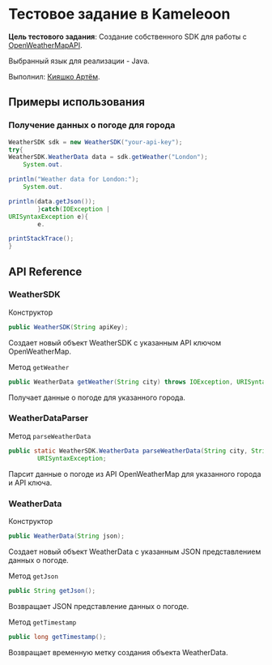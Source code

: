 # Тестовое задание в Kameleoon

**Цель тестового задания**: Создание собственного SDK для работы с [OpenWeatherMapAPI](https://openweathermap.org/).

Выбранный язык для реализации - Java.

Выполнил: [Кияшко Артём](https://hh.ru/resume/7c4c1c18ff0c7bb9430039ed1f575473717058).

## Примеры использования

### Получение данных о погоде для города

```java
WeatherSDK sdk = new WeatherSDK("your-api-key");
try{
WeatherSDK.WeatherData data = sdk.getWeather("London");
    System.out.

println("Weather data for London:");
    System.out.

println(data.getJson());
        }catch(IOException |
URISyntaxException e){
        e.

printStackTrace();
}

```

## API Reference

### WeatherSDK

Конструктор

```java
public WeatherSDK(String apiKey);
```

Создает новый объект WeatherSDK с указанным API ключом OpenWeatherMap.

Метод ``getWeather``

```java
public WeatherData getWeather(String city) throws IOException, URISyntaxException;
```

Получает данные о погоде для указанного города.

### WeatherDataParser

Метод ``parseWeatherData``

```java
public static WeatherSDK.WeatherData parseWeatherData(String city, String apiKey) throws IOException,
        URISyntaxException;
```

Парсит данные о погоде из API OpenWeatherMap для указанного города и API ключа.

### WeatherData

Конструктор

```java
public WeatherData(String json);
```

Создает новый объект WeatherData с указанным JSON представлением данных о погоде.

Метод ``getJson``

```java
public String getJson();
```

Возвращает JSON представление данных о погоде.

Метод ``getTimestamp``

```java
public long getTimestamp();
```

Возвращает временную метку создания объекта WeatherData.



